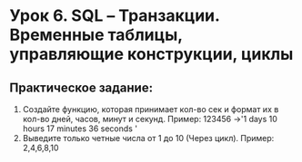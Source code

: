 # Урок 6. SQL – Транзакции. Временные таблицы, управляющие конструкции, циклы
## Практическое задание:
1. Создайте функцию, которая принимает кол-во сек и формат их в кол-во дней, часов, минут и секунд.
Пример: 123456 ->'1 days 10 hours 17 minutes 36 seconds '
2. Выведите только четные числа от 1 до 10 (Через цикл).
Пример: 2,4,6,8,10